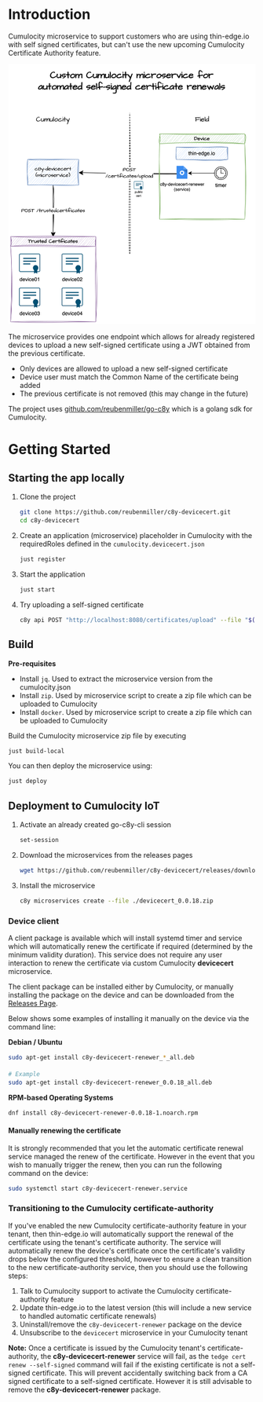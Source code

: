 # Introduction

Cumulocity microservice to support customers who are using thin-edge.io with self signed certificates, but can't
use the new upcoming Cumulocity Certificate Authority feature.

![architecture](./docs/architecture.drawio.png)

The microservice provides one endpoint which allows for already registered devices to upload a new self-signed certificate
using a JWT obtained from the previous certificate.

* Only devices are allowed to upload a new self-signed certificate
* Device user must match the Common Name of the certificate being added
* The previous certificate is not removed (this may change in the future)

The project uses [github.com/reubenmiller/go-c8y](github.com/reubenmiller/go-c8y) which is a golang sdk for Cumulocity.

# Getting Started

## Starting the app locally

1. Clone the project

    ```sh
    git clone https://github.com/reubenmiller/c8y-devicecert.git
    cd c8y-devicecert
    ```

1. Create an application (microservice) placeholder in Cumulocity with the requiredRoles defined in the `cumulocity.devicecert.json`

    ```sh
    just register
    ```

1. Start the application

    ```sh
    just start
    ```

1. Try uploading a self-signed certificate

    ```sh
    c8y api POST "http://localhost:8080/certificates/upload" --file "$(tedge config get device.cert_path)" --force
    ```

## Build

**Pre-requisites**

* Install `jq`. Used to extract the microservice version from the cumulocity.json
* Install `zip`. Used by microservice script to create a zip file which can be uploaded to Cumulocity
* Install `docker`. Used by microservice script to create a zip file which can be uploaded to Cumulocity

Build the Cumulocity microservice zip file by executing

```sh
just build-local
```

You can then deploy the microservice using:

```sh
just deploy
```

## Deployment to Cumulocity IoT

1. Activate an already created go-c8y-cli session

    ```sh
    set-session
    ```

1. Download the microservices from the releases pages

    ```sh
    wget https://github.com/reubenmiller/c8y-devicecert/releases/download/0.0.18/devicecert_0.0.18.zip
    ```

1. Install the microservice

    ```sh
    c8y microservices create --file ./devicecert_0.0.18.zip
    ```

### Device client

A client package is available which will install systemd timer and service which will automatically renew the certificate if required (determined by the minimum validity duration). This service does not require any user interaction to renew the certificate via custom Cumulocity **devicecert** microservice.

The client package can be installed either by Cumulocity, or manually installing the package on the device and can be downloaded from the [Releases Page](https://github.com/reubenmiller/c8y-devicecert/releases).

Below shows some examples of installing it manually on the device via the command line:

**Debian / Ubuntu**

```sh
sudo apt-get install c8y-devicecert-renewer_*_all.deb

# Example
sudo apt-get install c8y-devicecert-renewer_0.0.18_all.deb
```

**RPM-based Operating Systems**

```sh
dnf install c8y-devicecert-renewer-0.0.18-1.noarch.rpm
```

#### Manually renewing the certificate

It is strongly recommended that you let the automatic certificate renewal service managed the renew of the certificate. However in the event
that you wish to manually trigger the renew, then you can run the following command on the device:

```sh
sudo systemctl start c8y-devicecert-renewer.service
```

### Transitioning to the Cumulocity certificate-authority

If you've enabled the new Cumulocity certificate-authority feature in your tenant, then thin-edge.io will automatically support the renewal of the certificate using the tenant's certificate authority. The service will automatically renew the device's certificate once the certificate's validity drops below the configured threshold, however to ensure a clean transition to the new certificate-authority service, then you should use the following steps:

1. Talk to Cumulocity support to activate the Cumulocity certificate-authority feature
1. Update thin-edge.io to the latest version (this will include a new service to handled automatic certificate renewals)
1. Uninstall/remove the `c8y-devicecert-renewer` package on the device
1. Unsubscribe to the `devicecert` microservice in your Cumulocity tenant

**Note:** Once a certificate is issued by the Cumulocity tenant's certificate-authority, the **c8y-devicecert-renewer** service will fail, as the `tedge cert renew --self-signed` command will fail if the existing certificate is not a self-signed certificate. This will prevent accidentally switching back from a CA signed certificate to a self-signed certificate. However it is still advisable to remove the **c8y-devicecert-renewer** package.
